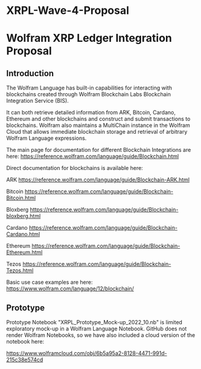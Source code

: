 # XRPL-Wave-4-Proposal
<h1> Wolfram XRP Ledger Integration Proposal </h1>

<h2> Introduction</h2>

The Wolfram Language has built-in capabilities for interacting with blockchains created through Wolfram Blockchain Labs Blockchain Integration Service (BIS). 

It can both retrieve detailed information from ARK, Bitcoin, Cardano, Ethereum and other blockchains and construct and submit transactions to blockchains. Wolfram also maintains a MultiChain instance in the Wolfram Cloud that allows immediate blockchain storage and retrieval of arbitrary Wolfram Language expressions.

The main page for documentation for different Blockchain Integrations are here:
https://reference.wolfram.com/language/guide/Blockchain.html

Direct documentation for blockchains is available here: 

ARK https://reference.wolfram.com/language/guide/Blockchain-ARK.html

Bitcoin https://reference.wolfram.com/language/guide/Blockchain-Bitcoin.html

Bloxberg https://reference.wolfram.com/language/guide/Blockchain-bloxberg.html

Cardano https://reference.wolfram.com/language/guide/Blockchain-Cardano.html

Ethereum https://reference.wolfram.com/language/guide/Blockchain-Ethereum.html

Tezos https://reference.wolfram.com/language/guide/Blockchain-Tezos.html

Basic use case examples are here:
https://www.wolfram.com/language/12/blockchain/

<h2> Prototype </h2>

Prototype Notebook "XRPL_Prototype_Mock-up_2022_10.nb" is limited exploratory mock-up in a Wolfram Language Notebook. GitHub does not render Wolfram Notebooks, so we have also included a cloud version of the notebook here:

https://www.wolframcloud.com/obj/6b5a95a2-8128-4471-991d-215c38e574cd

